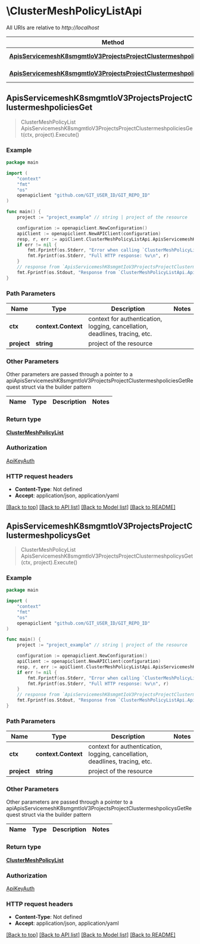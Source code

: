 # \ClusterMeshPolicyListApi

All URIs are relative to *http://localhost*

Method | HTTP request | Description
------------- | ------------- | -------------
[**ApisServicemeshK8smgmtIoV3ProjectsProjectClustermeshpoliciesGet**](ClusterMeshPolicyListApi.md#ApisServicemeshK8smgmtIoV3ProjectsProjectClustermeshpoliciesGet) | **Get** /apis/servicemesh.k8smgmt.io/v3/projects/{project}/clustermeshpolicies | 
[**ApisServicemeshK8smgmtIoV3ProjectsProjectClustermeshpolicysGet**](ClusterMeshPolicyListApi.md#ApisServicemeshK8smgmtIoV3ProjectsProjectClustermeshpolicysGet) | **Get** /apis/servicemesh.k8smgmt.io/v3/projects/{project}/clustermeshpolicys | 



## ApisServicemeshK8smgmtIoV3ProjectsProjectClustermeshpoliciesGet

> ClusterMeshPolicyList ApisServicemeshK8smgmtIoV3ProjectsProjectClustermeshpoliciesGet(ctx, project).Execute()





### Example

```go
package main

import (
    "context"
    "fmt"
    "os"
    openapiclient "github.com/GIT_USER_ID/GIT_REPO_ID"
)

func main() {
    project := "project_example" // string | project of the resource

    configuration := openapiclient.NewConfiguration()
    apiClient := openapiclient.NewAPIClient(configuration)
    resp, r, err := apiClient.ClusterMeshPolicyListApi.ApisServicemeshK8smgmtIoV3ProjectsProjectClustermeshpoliciesGet(context.Background(), project).Execute()
    if err != nil {
        fmt.Fprintf(os.Stderr, "Error when calling `ClusterMeshPolicyListApi.ApisServicemeshK8smgmtIoV3ProjectsProjectClustermeshpoliciesGet``: %v\n", err)
        fmt.Fprintf(os.Stderr, "Full HTTP response: %v\n", r)
    }
    // response from `ApisServicemeshK8smgmtIoV3ProjectsProjectClustermeshpoliciesGet`: ClusterMeshPolicyList
    fmt.Fprintf(os.Stdout, "Response from `ClusterMeshPolicyListApi.ApisServicemeshK8smgmtIoV3ProjectsProjectClustermeshpoliciesGet`: %v\n", resp)
}
```

### Path Parameters


Name | Type | Description  | Notes
------------- | ------------- | ------------- | -------------
**ctx** | **context.Context** | context for authentication, logging, cancellation, deadlines, tracing, etc.
**project** | **string** | project of the resource | 

### Other Parameters

Other parameters are passed through a pointer to a apiApisServicemeshK8smgmtIoV3ProjectsProjectClustermeshpoliciesGetRequest struct via the builder pattern


Name | Type | Description  | Notes
------------- | ------------- | ------------- | -------------


### Return type

[**ClusterMeshPolicyList**](ClusterMeshPolicyList.md)

### Authorization

[ApiKeyAuth](../README.md#ApiKeyAuth)

### HTTP request headers

- **Content-Type**: Not defined
- **Accept**: application/json, application/yaml

[[Back to top]](#) [[Back to API list]](../README.md#documentation-for-api-endpoints)
[[Back to Model list]](../README.md#documentation-for-models)
[[Back to README]](../README.md)


## ApisServicemeshK8smgmtIoV3ProjectsProjectClustermeshpolicysGet

> ClusterMeshPolicyList ApisServicemeshK8smgmtIoV3ProjectsProjectClustermeshpolicysGet(ctx, project).Execute()





### Example

```go
package main

import (
    "context"
    "fmt"
    "os"
    openapiclient "github.com/GIT_USER_ID/GIT_REPO_ID"
)

func main() {
    project := "project_example" // string | project of the resource

    configuration := openapiclient.NewConfiguration()
    apiClient := openapiclient.NewAPIClient(configuration)
    resp, r, err := apiClient.ClusterMeshPolicyListApi.ApisServicemeshK8smgmtIoV3ProjectsProjectClustermeshpolicysGet(context.Background(), project).Execute()
    if err != nil {
        fmt.Fprintf(os.Stderr, "Error when calling `ClusterMeshPolicyListApi.ApisServicemeshK8smgmtIoV3ProjectsProjectClustermeshpolicysGet``: %v\n", err)
        fmt.Fprintf(os.Stderr, "Full HTTP response: %v\n", r)
    }
    // response from `ApisServicemeshK8smgmtIoV3ProjectsProjectClustermeshpolicysGet`: ClusterMeshPolicyList
    fmt.Fprintf(os.Stdout, "Response from `ClusterMeshPolicyListApi.ApisServicemeshK8smgmtIoV3ProjectsProjectClustermeshpolicysGet`: %v\n", resp)
}
```

### Path Parameters


Name | Type | Description  | Notes
------------- | ------------- | ------------- | -------------
**ctx** | **context.Context** | context for authentication, logging, cancellation, deadlines, tracing, etc.
**project** | **string** | project of the resource | 

### Other Parameters

Other parameters are passed through a pointer to a apiApisServicemeshK8smgmtIoV3ProjectsProjectClustermeshpolicysGetRequest struct via the builder pattern


Name | Type | Description  | Notes
------------- | ------------- | ------------- | -------------


### Return type

[**ClusterMeshPolicyList**](ClusterMeshPolicyList.md)

### Authorization

[ApiKeyAuth](../README.md#ApiKeyAuth)

### HTTP request headers

- **Content-Type**: Not defined
- **Accept**: application/json, application/yaml

[[Back to top]](#) [[Back to API list]](../README.md#documentation-for-api-endpoints)
[[Back to Model list]](../README.md#documentation-for-models)
[[Back to README]](../README.md)

